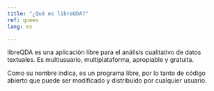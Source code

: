 ```yaml
---
title: "¿Qué es libreQDA?"
ref: quees
lang: es

---
```


libreQDA es una aplicación libre para el análisis cualitativo de datos textuales. Es multiusuario, multiplataforma, apropiable y gratuita.

Como su nombre indica, es un programa libre, por lo tanto de código abierto que puede ser modificado y distribuido por cualquier usuario.
